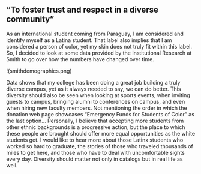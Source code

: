 ## “To foster trust and respect in a diverse community”
As an international student coming from Paraguay, I am considered and identify myself as a Latina student. That label also implies that I am considered a person of color, yet my skin does not truly fit within this label. So, I decided to look at some data provided by the Institutional Research at Smith to go over how the numbers have changed over time. 

!(smithdemographics.png)

Data shows that my college has been doing a great job building a truly diverse campus, yet as it always needed to say, we can do better. 
This diversity should also be seen when looking at sports events, when inviting guests to campus, bringing alumni to conferences on campus, and even when hiring new faculty members. Not mentioning the order in which the donation web page showcases “Emergency Funds for Students of Color” as the last option… 
Personally, I believe that accepting more students from other ethnic backgrounds is a progressive action, but the place to which these people are brought should offer more equal opportunities as the white students get. I would like to hear more about those Latinx students who worked so hard to graduate, the stories of those who traveled thousands of miles to get here, and those who have to deal with uncomfortable sights every day.
Diversity should matter not only in catalogs but in real life as well. 


